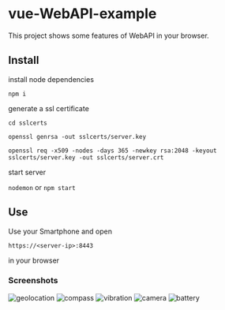 # vue-WebAPI-example
This project shows some features of WebAPI in your browser.

## Install 

install node dependencies

`npm i`

generate a ssl certificate

`cd sslcerts`

`openssl genrsa -out sslcerts/server.key`

`openssl req -x509 -nodes -days 365 -newkey rsa:2048 -keyout sslcerts/server.key -out sslcerts/server.crt`

start server

`nodemon` or `npm start`

## Use

Use your Smartphone and open 

`https://<server-ip>:8443`

in your browser

### Screenshots
![geolocation](https://user-images.githubusercontent.com/25501536/48257495-f40f7c80-e412-11e8-9d7e-efcfcf2fb9c1.jpg)
![compass](https://user-images.githubusercontent.com/25501536/48257496-f40f7c80-e412-11e8-9455-84f160cb3c70.jpg)
![vibration](https://user-images.githubusercontent.com/25501536/48257497-f40f7c80-e412-11e8-9261-7ba5e3f3063f.jpg)
![camera](https://user-images.githubusercontent.com/25501536/48257498-f40f7c80-e412-11e8-9866-c9348e81bc27.jpg)
![battery](https://user-images.githubusercontent.com/25501536/48257499-f40f7c80-e412-11e8-8073-b6149d00b9ae.png)


